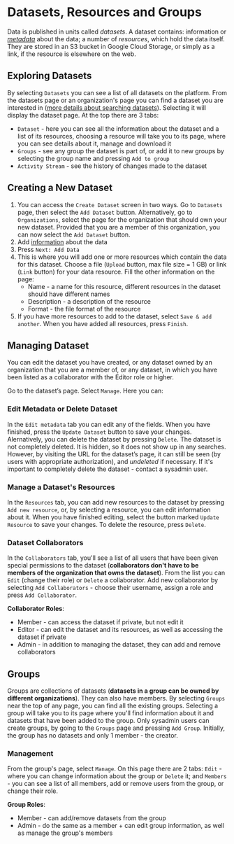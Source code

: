 # Datasets, Resources and Groups

Data is published in units called *datasets*. A dataset contains: information or [*metadata*](metadata.md) about the data; a number of *resources*, which hold the data itself. They are stored in an S3 bucket in Google Cloud Storage, or simply as a link, if the resource is elsewhere on the web.

## Exploring Datasets

By selecting `Datasets` you can see a list of all datasets on the platform. From the datasets page or an organization's page you can find a dataset you are interested in ([more details about searching datasets](metadata.md#find-data)). Selecting it will display the dataset page. At the top there are 3 tabs:
- `Dataset` - here you can see all the information about the dataset and a list of its resources, choosing a resource will take you to its page, where you can see details about it, manage and download it
- `Groups` - see any group the dataset is part of, or add it to new groups by selecting the group name and pressing `Add to group`
- `Activity Stream` - see the history of changes made to the dataset

## Creating a New Dataset

1. You can access the `Create Dataset` screen in two ways. Go to `Datasets` page, then select the `Add Dataset` button. Alternatively, go to `Organizations`, select the page for the organization that should own your new dataset. Provided that you are a member of this organization, you can now select the `Add Dataset` button.
2. Add [information](metadata.md#fields) about the data
3. Press `Next: Add Data`
4. This is where you will add one or more resources which contain the data for this dataset. Choose a file (`Upload` button, max file size = 1 GB) or link (`Link` button) for your data resource. Fill the other information on the page:
   - Name - a name for this resource, different resources in the dataset should have different names
   - Description - a description of the resource
   - Format - the file format of the resource
5. If you have more resources to add to the dataset, select `Save & add another`. When you have added all resources, press `Finish`.

## Managing Dataset

You can edit the dataset you have created, or any dataset owned by an organization that you are a member of, or any dataset, in which you have been listed as a collaborator with the Editor role or higher.

Go to the dataset’s page. Select `Manage`. Here you can:

### Edit Metadata or Delete Dataset

In the `Edit metadata` tab you can edit any of the fields. When you have finished, press the `Update Dataset` button to save your changes. Alernatively, you can delete the dataset by pressing `Delete`. The dataset is not completely deleted. It is hidden, so it does not show up in any searches. However, by visiting the URL for the dataset’s page, it can still be seen (by users with appropriate authorization), and *undeleted* if necessary. If it's important to completely delete the dataset - contact a sysadmin user.

### Manage a Dataset's Resources

In the `Resources` tab, you can add new resources to the dataset by pressing `Add new resource`, or, by selecting a resource, you can edit information about it. When you have finished editing, select the button marked `Update Resource` to save your changes. To delete the resource, press `Delete`.

### Dataset Collaborators

In the `Collaborators` tab, you'll see a list of all users that have been given special permissions to the dataset (**collaborators don't have to be members of the organization that owns the dataset**). From the list you can `Edit` (change their role) or `Delete` a collaborator. Add new collaborator by selecting `Add Collaborators` - choose their username, assign a role and press `Add Collaborator`.

**Collaborator Roles**:

- Member - can access the dataset if private, but not edit it
- Editor - can edit the dataset and its resources, as well as accessing the dataset if private
- Admin - in addition to managing the dataset, they can add and remove collaborators

## Groups

Groups are collections of datasets (**datasets in a group can be owned by different organizations**). They can also have members. By selecting `Groups` near the top of any page, you can find all the existing groups. Selecting a group will take you to its page where you'll find information about it and datasets that have been added to the group. Only sysadmin users can create groups, by going to the `Groups` page and pressing `Add Group`. Initially, the group has no datasets and only 1 member - the creator.

### Management

From the group's page, select `Manage`. On this page there are 2 tabs: `Edit` - where you can change information about the group or `Delete` it; and `Members` - you can see a list of all members, add or remove users from the group, or change their role.

**Group Roles**:

- Member - can add/remove datasets from the group
- Admin - do the same as a member + can edit group information, as well as manage the group's members

